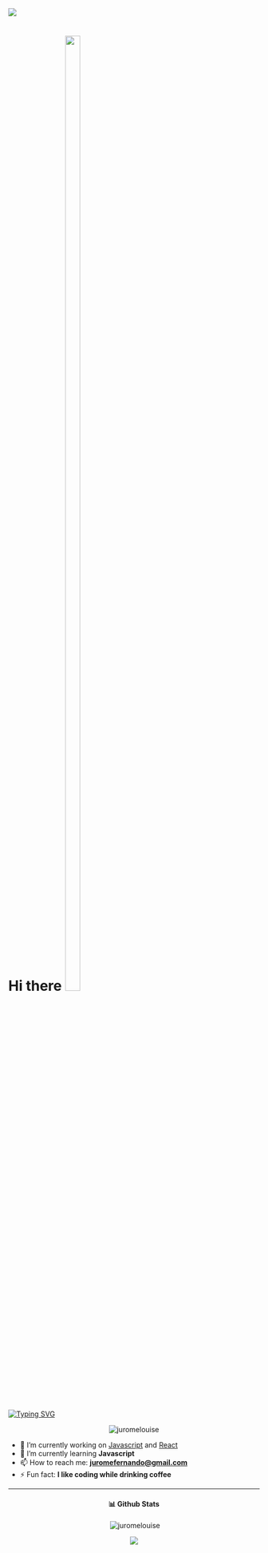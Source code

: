 <img src="https://raw.githubusercontent.com/sagar-viradiya/sagar-viradiya/master/resources/banner.png">

<h1> Hi there <img src="https://emojis.slackmojis.com/emojis/images/1643514389/3643/cool-doge.gif?1643514389" width="30" height="70%"></h1>

[![Typing SVG](https://readme-typing-svg.demolab.com?font=Roboto+Condensed&duration=2000&pause=1000&color=66ffff&width=435&lines=I'm+Jurome+De+Jesus;3rd+Year+College+Student;Technological+University+Of+The+Philippines)](https://git.io/typing-svg)

<p align="center"> <img src="https://komarev.com/ghpvc/?username=juromelouise&label=Profile%20views&color=cccccc&style=flat" alt="juromelouise" /> </p>

- 🔭 I’m currently working on [Javascript](https://www.w3schools.com/Js/) and [React](https://react.dev/)
- 🌱 I’m currently learning **Javascript**
- 📫 How to reach me: **juromefernando@gmail.com**
- ⚡ Fun fact: **I like coding while drinking coffee**
<!--
- 👯 I’m looking to collaborate on ...
- 🤔 I’m looking for help with ...
- 💬 Ask me about ...
-->
<hr>
<h4 align="center">📊 Github Stats</h4> 
<p align="center">&nbsp;<img align="center" src="https://github-readme-stats.vercel.app/api?username=juromelouise&show_icons=true&locale=en&theme=nightowl" alt="juromelouise" /></p>

<p align="center">
  <img src="https://streak-stats.demolab.com?user=juromelouise&theme=nightowl">
</p>
<!--
<p><img align="left" src="https://github-readme-stats.vercel.app/api/top-langs?username=juromelouise&show_icons=true&locale=en&layout=compact" alt="juromelouise" /></p>
-->




